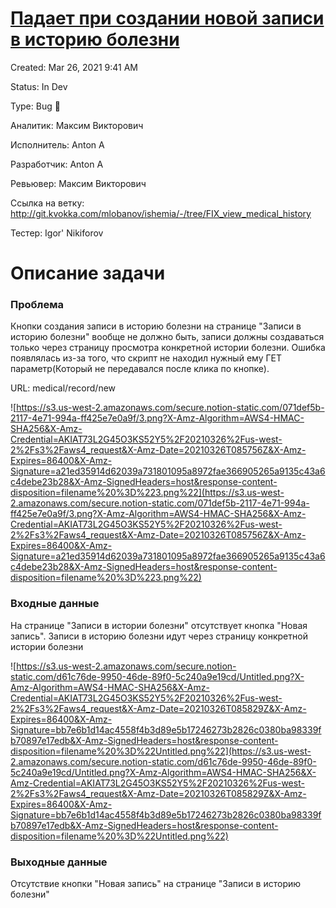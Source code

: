 # [Падает при создании новой записи в историю болезни](https://www.notion.so/400843d3a2ce4e40a5495a39a3a569bf?v=a3388d3507c64b088f0b1b2c107f4dcb&p=61eb50d1cfb5417bb74d32036bf1581f)

Created: Mar 26, 2021 9:41 AM

Status: In Dev

Type: Bug 🐞

Аналитик: Максим Викторович

Исполнитель: Anton A

Разработчик: Anton A

Ревьювер: Максим Викторович

Ссылка на ветку: http://git.kvokka.com/mlobanov/ishemia/-/tree/FIX_view_medical_history

Тестер: Igor' Nikiforov

# Описание задачи

### Проблема

Кнопки создания записи в историю болезни на странице "Записи в историю болезни" вообще не должно быть, записи должны создаваться только через страницу просмотра конкретной истории болезни. Ошибка появлялась из-за того, что скрипт не находил нужный ему ГЕТ параметр(Который не передавался после клика по кнопке).

URL: medical/record/new

![https://s3.us-west-2.amazonaws.com/secure.notion-static.com/071def5b-2117-4e71-994a-ff425e7e0a9f/3.png?X-Amz-Algorithm=AWS4-HMAC-SHA256&X-Amz-Credential=AKIAT73L2G45O3KS52Y5%2F20210326%2Fus-west-2%2Fs3%2Faws4_request&X-Amz-Date=20210326T085756Z&X-Amz-Expires=86400&X-Amz-Signature=a21ed35914d62039a731801095a8972fae366905265a9135c43a6c4debe23b28&X-Amz-SignedHeaders=host&response-content-disposition=filename%20%3D%223.png%22](https://s3.us-west-2.amazonaws.com/secure.notion-static.com/071def5b-2117-4e71-994a-ff425e7e0a9f/3.png?X-Amz-Algorithm=AWS4-HMAC-SHA256&X-Amz-Credential=AKIAT73L2G45O3KS52Y5%2F20210326%2Fus-west-2%2Fs3%2Faws4_request&X-Amz-Date=20210326T085756Z&X-Amz-Expires=86400&X-Amz-Signature=a21ed35914d62039a731801095a8972fae366905265a9135c43a6c4debe23b28&X-Amz-SignedHeaders=host&response-content-disposition=filename%20%3D%223.png%22)

### Входные данные

На странице "Записи в истории болезни" отсутствует кнопка "Новая запись". Записи в историю болезни идут через страницу конкретной истории болезни

![https://s3.us-west-2.amazonaws.com/secure.notion-static.com/d61c76de-9950-46de-89f0-5c240a9e19cd/Untitled.png?X-Amz-Algorithm=AWS4-HMAC-SHA256&X-Amz-Credential=AKIAT73L2G45O3KS52Y5%2F20210326%2Fus-west-2%2Fs3%2Faws4_request&X-Amz-Date=20210326T085829Z&X-Amz-Expires=86400&X-Amz-Signature=bb7e6b1d14ac4558f4b3d89e5b17246273b2826c0380ba98339fb70897e17edb&X-Amz-SignedHeaders=host&response-content-disposition=filename%20%3D%22Untitled.png%22](https://s3.us-west-2.amazonaws.com/secure.notion-static.com/d61c76de-9950-46de-89f0-5c240a9e19cd/Untitled.png?X-Amz-Algorithm=AWS4-HMAC-SHA256&X-Amz-Credential=AKIAT73L2G45O3KS52Y5%2F20210326%2Fus-west-2%2Fs3%2Faws4_request&X-Amz-Date=20210326T085829Z&X-Amz-Expires=86400&X-Amz-Signature=bb7e6b1d14ac4558f4b3d89e5b17246273b2826c0380ba98339fb70897e17edb&X-Amz-SignedHeaders=host&response-content-disposition=filename%20%3D%22Untitled.png%22)

### Выходные данные

Отсутствие кнопки "Новая запись" на странице "Записи в историю болезни"